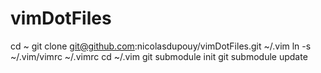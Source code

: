 # vimDotFiles

cd ~
git clone git@github.com:nicolasdupouy/vimDotFiles.git ~/.vim
ln -s ~/.vim/vimrc ~/.vimrc
cd ~/.vim
git submodule init
git submodule update
